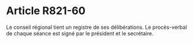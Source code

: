 # Article R821-60

Le conseil régional tient un registre de ses délibérations. Le procès-verbal de chaque séance est signé par le président et le secrétaire.